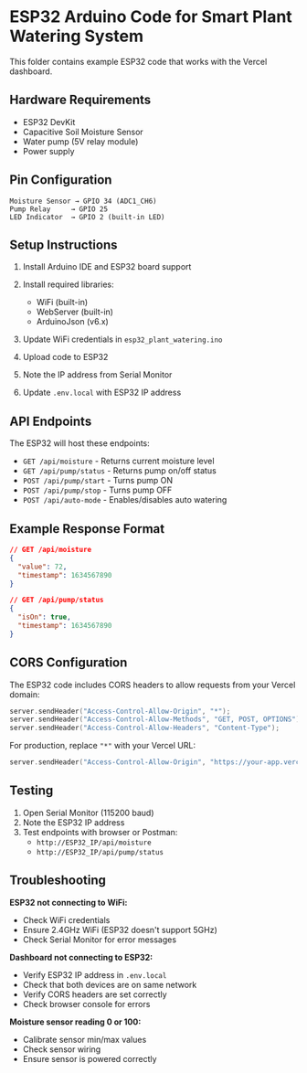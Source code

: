 # ESP32 Arduino Code for Smart Plant Watering System

This folder contains example ESP32 code that works with the Vercel dashboard.

## Hardware Requirements
- ESP32 DevKit
- Capacitive Soil Moisture Sensor
- Water pump (5V relay module)
- Power supply

## Pin Configuration
```
Moisture Sensor → GPIO 34 (ADC1_CH6)
Pump Relay     → GPIO 25
LED Indicator  → GPIO 2 (built-in LED)
```

## Setup Instructions

1. Install Arduino IDE and ESP32 board support
2. Install required libraries:
   - WiFi (built-in)
   - WebServer (built-in)
   - ArduinoJson (v6.x)

3. Update WiFi credentials in `esp32_plant_watering.ino`
4. Upload code to ESP32
5. Note the IP address from Serial Monitor
6. Update `.env.local` with ESP32 IP address

## API Endpoints

The ESP32 will host these endpoints:

- `GET /api/moisture` - Returns current moisture level
- `GET /api/pump/status` - Returns pump on/off status
- `POST /api/pump/start` - Turns pump ON
- `POST /api/pump/stop` - Turns pump OFF
- `POST /api/auto-mode` - Enables/disables auto watering

## Example Response Format

```json
// GET /api/moisture
{
  "value": 72,
  "timestamp": 1634567890
}

// GET /api/pump/status
{
  "isOn": true,
  "timestamp": 1634567890
}
```

## CORS Configuration

The ESP32 code includes CORS headers to allow requests from your Vercel domain:
```cpp
server.sendHeader("Access-Control-Allow-Origin", "*");
server.sendHeader("Access-Control-Allow-Methods", "GET, POST, OPTIONS");
server.sendHeader("Access-Control-Allow-Headers", "Content-Type");
```

For production, replace `"*"` with your Vercel URL:
```cpp
server.sendHeader("Access-Control-Allow-Origin", "https://your-app.vercel.app");
```

## Testing

1. Open Serial Monitor (115200 baud)
2. Note the ESP32 IP address
3. Test endpoints with browser or Postman:
   - `http://ESP32_IP/api/moisture`
   - `http://ESP32_IP/api/pump/status`

## Troubleshooting

**ESP32 not connecting to WiFi:**
- Check WiFi credentials
- Ensure 2.4GHz WiFi (ESP32 doesn't support 5GHz)
- Check Serial Monitor for error messages

**Dashboard not connecting to ESP32:**
- Verify ESP32 IP address in `.env.local`
- Check that both devices are on same network
- Verify CORS headers are set correctly
- Check browser console for errors

**Moisture sensor reading 0 or 100:**
- Calibrate sensor min/max values
- Check sensor wiring
- Ensure sensor is powered correctly
